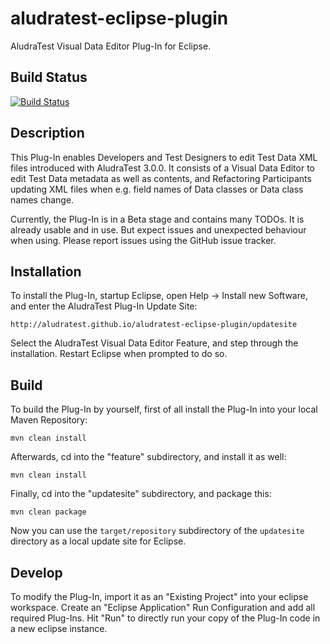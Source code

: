 # aludratest-eclipse-plugin

AludraTest Visual Data Editor Plug-In for Eclipse.

## Build Status
[![Build Status](https://travis-ci.org/AludraTest/aludratest-eclipse-plugin.svg?branch=master)](https://travis-ci.org/AludraTest/aludratest-eclipse-plugin)

## Description

This Plug-In enables Developers and Test Designers to edit Test Data XML files introduced with AludraTest 3.0.0. It consists of a Visual Data Editor to edit Test Data metadata as well as contents, and Refactoring Participants updating XML files when e.g. field names of Data classes or Data class names change.

Currently, the Plug-In is in a Beta stage and contains many TODOs. It is already usable and in use. But expect issues and unexpected behaviour when using. Please report issues using the GitHub issue tracker.

## Installation

To install the Plug-In, startup Eclipse, open Help -> Install new Software, and enter the AludraTest Plug-In Update Site:

`http://aludratest.github.io/aludratest-eclipse-plugin/updatesite`

Select the AludraTest Visual Data Editor Feature, and step through the installation. Restart Eclipse when prompted to do so.

## Build

To build the Plug-In by yourself, first of all install the Plug-In into your local Maven Repository:

`mvn clean install`

Afterwards, cd into the "feature" subdirectory, and install it as well:

`mvn clean install`

Finally, cd into the "updatesite" subdirectory, and package this:

`mvn clean package`

Now you can use the `target/repository` subdirectory of the `updatesite` directory as a local update site for Eclipse.

## Develop

To modify the Plug-In, import it as an "Existing Project" into your eclipse workspace. Create an "Eclipse Application" Run Configuration and add all required Plug-Ins. Hit "Run" to directly run your copy of the Plug-In code in a new eclipse instance.
